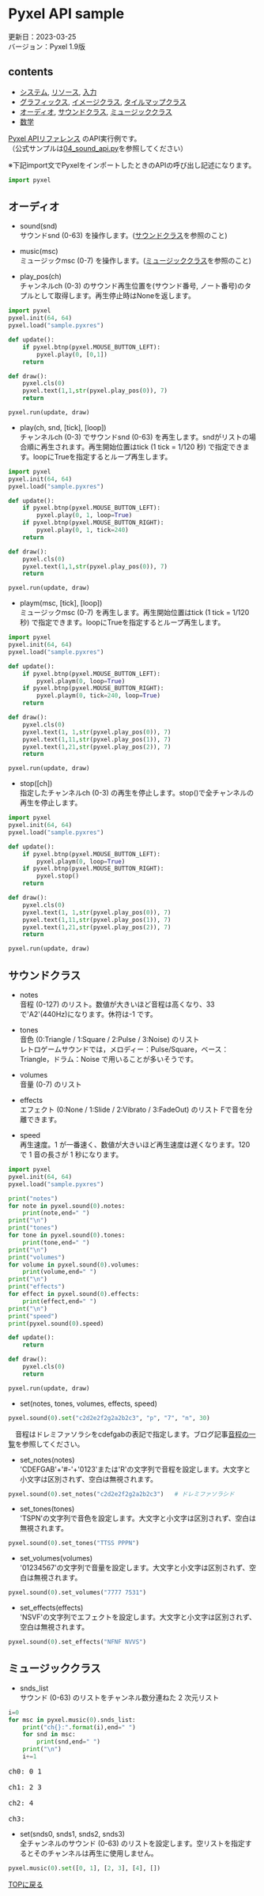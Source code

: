 # Pyxel API sample

更新日：2023-03-25  
バージョン：Pyxel 1.9版  
  
## contents
- [システム](api_system.md#システム), [リソース](api_system.md#リソース), [入力](api_system.md#入力)  
- [グラフィックス](api_graphics.md#グラフィックス), [イメージクラス](api_graphics.md#イメージクラス), [タイルマップクラス](api_graphics.md#タイルマップクラス)   
- [オーディオ](api_audio.md#オーディオ), [サウンドクラス](api_audio.md#サウンドクラス), [ミュージッククラス](api_audio.md#ミュージッククラス)   
- [数学](api_math.md)  
  
[Pyxel APIリファレンス](https://github.com/kitao/pyxel/blob/main//docs/README.ja.md) のAPI実行例です。  
（公式サンプルは[04_sound_api.py](https://github.com/kitao/pyxel/blob/main/python/pyxel/examples/04_sound_api)を参照してください）  
  
  
※下記import文でPyxelをインポートしたときのAPIの呼び出し記述になります。
``` python
import pyxel
```
  
## オーディオ

- sound(snd)  
  サウンドsnd (0-63) を操作します。([サウンドクラス](#サウンドクラス)を参照のこと)
  
- music(msc)  
  ミュージックmsc (0-7) を操作します。([ミュージッククラス](#ミュージッククラス)を参照のこと)
  
- play_pos(ch)  
  チャンネルch (0-3) のサウンド再生位置を(サウンド番号, ノート番号)のタプルとして取得します。再生停止時はNoneを返します。
``` python
import pyxel
pyxel.init(64, 64)
pyxel.load("sample.pyxres")

def update():
    if pyxel.btnp(pyxel.MOUSE_BUTTON_LEFT):
        pyxel.play(0, [0,1])
    return

def draw():
    pyxel.cls(0)
    pyxel.text(1,1,str(pyxel.play_pos(0)), 7)
    return

pyxel.run(update, draw)
```
  
- play(ch, snd, [tick], [loop])  
  チャンネルch (0-3) でサウンドsnd (0-63) を再生します。sndがリストの場合順に再生されます。再生開始位置はtick (1 tick = 1/120 秒) で指定できます。loopにTrueを指定するとループ再生します。
``` python
import pyxel
pyxel.init(64, 64)
pyxel.load("sample.pyxres")

def update():
    if pyxel.btnp(pyxel.MOUSE_BUTTON_LEFT):
        pyxel.play(0, 1, loop=True)
    if pyxel.btnp(pyxel.MOUSE_BUTTON_RIGHT):
        pyxel.play(0, 1, tick=240)
    return

def draw():
    pyxel.cls(0)
    pyxel.text(1,1,str(pyxel.play_pos(0)), 7)
    return

pyxel.run(update, draw)
```
  
- playm(msc, [tick], [loop])  
  ミュージックmsc (0-7) を再生します。再生開始位置はtick (1 tick = 1/120 秒) で指定できます。loopにTrueを指定するとループ再生します。
``` python
import pyxel
pyxel.init(64, 64)
pyxel.load("sample.pyxres")

def update():
    if pyxel.btnp(pyxel.MOUSE_BUTTON_LEFT):
        pyxel.playm(0, loop=True)
    if pyxel.btnp(pyxel.MOUSE_BUTTON_RIGHT):
        pyxel.playm(0, tick=240, loop=True)
    return

def draw():
    pyxel.cls(0)
    pyxel.text(1, 1,str(pyxel.play_pos(0)), 7)
    pyxel.text(1,11,str(pyxel.play_pos(1)), 7)
    pyxel.text(1,21,str(pyxel.play_pos(2)), 7)
    return

pyxel.run(update, draw)
```
  
- stop([ch])  
  指定したチャンネルch (0-3) の再生を停止します。stop()で全チャンネルの再生を停止します。
``` python
import pyxel
pyxel.init(64, 64)
pyxel.load("sample.pyxres")

def update():
    if pyxel.btnp(pyxel.MOUSE_BUTTON_LEFT):
        pyxel.playm(0, loop=True)
    if pyxel.btnp(pyxel.MOUSE_BUTTON_RIGHT):
        pyxel.stop()
    return

def draw():
    pyxel.cls(0)
    pyxel.text(1, 1,str(pyxel.play_pos(0)), 7)
    pyxel.text(1,11,str(pyxel.play_pos(1)), 7)
    pyxel.text(1,21,str(pyxel.play_pos(2)), 7)
    return

pyxel.run(update, draw)
```
  
## サウンドクラス
- notes  
  音程 (0-127) のリスト。数値が大きいほど音程は高くなり、33 で'A2'(440Hz)になります。休符は-1 です。
  
- tones  
  音色 (0:Triangle / 1:Square / 2:Pulse / 3:Noise) のリスト  
  レトロゲームサウンドでは，メロディー：Pulse/Square，ベース：Triangle，ドラム：Noise で用いることが多いそうです。  
  
- volumes  
  音量 (0-7) のリスト
  
- effects  
  エフェクト (0:None / 1:Slide / 2:Vibrato / 3:FadeOut) のリスト
  Fで音を分離できます。
  
- speed  
  再生速度。1 が一番速く、数値が大きいほど再生速度は遅くなります。120 で 1 音の長さが 1 秒になります。

``` python
import pyxel
pyxel.init(64, 64)
pyxel.load("sample.pyxres")

print("notes")
for note in pyxel.sound(0).notes:
    print(note,end=" ")
print("\n")
print("tones")
for tone in pyxel.sound(0).tones:
    print(tone,end=" ")
print("\n")
print("volumes")
for volume in pyxel.sound(0).volumes:
    print(volume,end=" ")
print("\n")
print("effects")
for effect in pyxel.sound(0).effects:
    print(effect,end=" ")
print("\n")
print("speed")
print(pyxel.sound(0).speed)

def update():
    return

def draw():
    pyxel.cls(0)
    return

pyxel.run(update, draw)
```
  
- set(notes, tones, volumes, effects, speed)  
``` python
pyxel.sound(0).set("c2d2e2f2g2a2b2c3", "p", "7", "n", 30)
```
　音程はドレミファソラシをcdefgabの表記で指定します。ブログ記事[音程の一覧](https://kinutani.hateblo.jp/entry/2023/02/05/205654)を参照してください。
  
- set_notes(notes)  
  'CDEFGAB'+'#-'+'0123'または'R'の文字列で音程を設定します。大文字と小文字は区別されず、空白は無視されます。
``` python
pyxel.sound(0).set_notes("c2d2e2f2g2a2b2c3")   # ドレミファソラシド
```
  
- set_tones(tones)  
  'TSPN'の文字列で音色を設定します。大文字と小文字は区別されず、空白は無視されます。
``` python
pyxel.sound(0).set_tones("TTSS PPPN")
```
  
- set_volumes(volumes)  
  '01234567'の文字列で音量を設定します。大文字と小文字は区別されず、空白は無視されます。
``` python
pyxel.sound(0).set_volumes("7777 7531")
```
  
- set_effects(effects)  
  'NSVF'の文字列でエフェクトを設定します。大文字と小文字は区別されず、空白は無視されます。
``` python
pyxel.sound(0).set_effects("NFNF NVVS")
```


## ミュージッククラス
- snds_list  
  サウンド (0-63) のリストをチャンネル数分連ねた 2 次元リスト
``` python
i=0
for msc in pyxel.music(0).snds_list:
    print("ch{}:".format(i),end=" ")
    for snd in msc:
        print(snd,end=" ")
    print("\n")
    i+=1
```
<pre>ch0: 0 1 

ch1: 2 3 

ch2: 4 

ch3: 
</pre>
  
- set(snds0, snds1, snds2, snds3)  
  全チャンネルのサウンド (0-63) のリストを設定します。空リストを指定するとそのチャンネルは再生に使用しません。
``` python
pyxel.music(0).set([0, 1], [2, 3], [4], [])
```
  
  

[TOPに戻る](api_audio.md)
